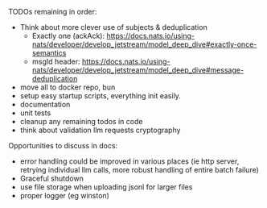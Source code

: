 TODOs remaining in order:

- Think about more clever use of subjects & deduplication
  - Exactly one (ackAck): https://docs.nats.io/using-nats/developer/develop_jetstream/model_deep_dive#exactly-once-semantics
  - msgId header: https://docs.nats.io/using-nats/developer/develop_jetstream/model_deep_dive#message-deduplication
- move all to docker repo, bun
- setup easy startup scripts, everything init easily.
- documentation
- unit tests
- cleanup any remaining todos in code
- think about validation llm requests cryptography

Opportunities to discuss in docs:

- error handling could be improved in various places (ie http server, retrying individual llm calls, more robust handling of entire batch failure)
- Graceful shutdown
- use file storage when uploading jsonl for larger files
- proper logger (eg winston)
